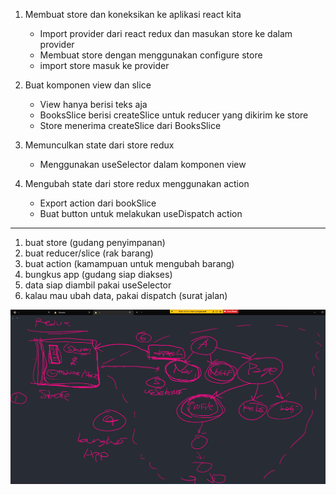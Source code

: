 1. Membuat store dan koneksikan ke aplikasi react kita
   - Import provider dari react redux dan masukan store ke dalam provider
   - Membuat store dengan menggunakan configure store
   - import store masuk ke provider

2. Buat komponen view dan slice
   - View hanya berisi teks aja
   - BooksSlice berisi createSlice untuk reducer yang dikirim ke store
   - Store menerima createSlice dari BooksSlice

3. Memunculkan state dari store redux
   - Menggunakan useSelector dalam komponen view

4. Mengubah state dari store redux menggunakan action
   - Export action dari bookSlice
   - Buat button untuk melakukan useDispatch action


---

1. buat store (gudang penyimpanan)
2. buat reducer/slice (rak barang)
3. buat action (kamampuan untuk mengubah barang)
4. bungkus app (gudang siap diakses)
5. data siap diambil pakai useSelector
6. kalau mau ubah data, pakai dispatch (surat jalan)

![step reux](./step-redux.png)
